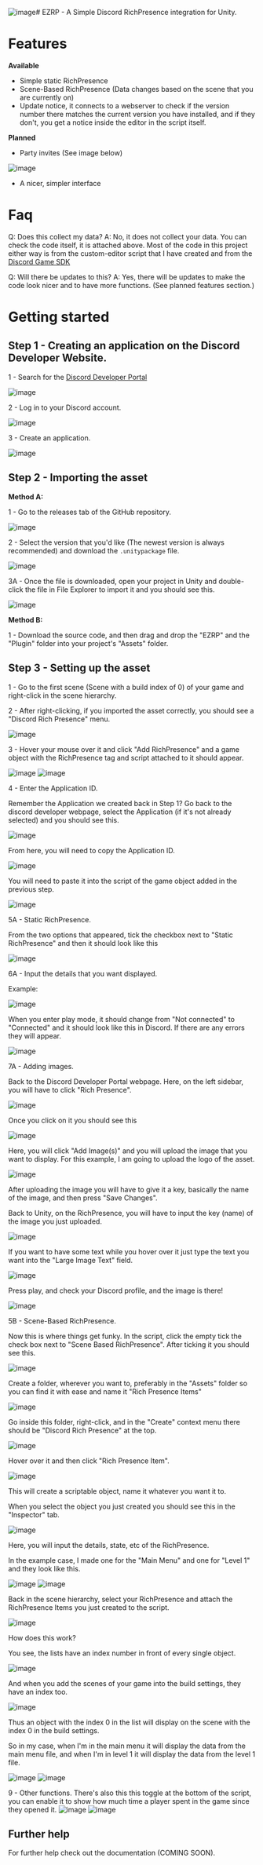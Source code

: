 ![image](https://github.com/andrasdaradici/ezrp/assets/90605554/64eab35f-d5ee-4dd0-902a-cef27f99e78b)# EZRP - A Simple Discord RichPresence integration for Unity.

# Features
**Available**
- Simple static RichPresence
- Scene-Based RichPresence (Data changes based on the scene that you are currently on)
- Update notice, it connects to a webserver to check if the version number there matches the current version you have installed, and if they don't, you get a notice inside the editor in the script itself.

**Planned**
- Party invites (See image below)

![image](https://github.com/andrasdaradici/ezrp/assets/90605554/8b7ba6d8-63f6-497f-9c28-ba65d8c27046)
- A nicer, simpler interface

# Faq
Q: Does this collect my data?
A: No, it does not collect your data. You can check the code itself, it is attached above. Most of the code in this project either way is from the custom-editor script that I have created and from the [Discord Game SDK](https://discord.com/developers/docs/game-sdk/sdk-starter-guide)

Q: Will there be updates to this?
A: Yes, there will be updates to make the code look nicer and to have more functions. (See planned features section.)

# Getting started
## Step 1 - Creating an application on the Discord Developer Website.
1 - Search for the [Discord Developer Portal](https://discord.com/developers/applications)

![image](https://github.com/andrasdaradici/ezrp/assets/90605554/cd5e92f6-d518-4cf1-82ef-0741e9b5b455)

2 - Log in to your Discord account.

![image](https://github.com/andrasdaradici/ezrp/assets/90605554/80158021-8e64-40eb-8d23-db951bdbf47b)

3 - Create an application.

![image](https://github.com/andrasdaradici/ezrp/assets/90605554/a3b7a687-1c93-4a94-a4dd-1e2a8bca4fa2)

## Step 2 - Importing the asset

**Method A:**

1 - Go to the releases tab of the GitHub repository.

![image](https://github.com/andrasdaradici/ezrp/assets/90605554/3dbe964f-e00d-44e8-8edb-5f07f8cfdd0c)

2 - Select the version that you'd like (The newest version is always recommended) and download the `.unitypackage` file.

![image](https://github.com/andrasdaradici/ezrp/assets/90605554/02cfdbc2-323b-4043-b4f7-638a1696b463)

3A - Once the file is downloaded, open your project in Unity and double-click the file in File Explorer to import it and you should see this.

![image](https://github.com/andrasdaradici/ezrp/assets/90605554/c69b5d3e-3ce6-49f9-9d27-e05cb2ac2ca8)

**Method B:**

1 - Download the source code, and then drag and drop the "EZRP" and the "Plugin" folder into your project's "Assets" folder.

## Step 3 - Setting up the asset

1 - Go to the first scene (Scene with a build index of 0) of your game and right-click in the scene hierarchy.

2 - After right-clicking, if you imported the asset correctly, you should see a "Discord Rich Presence" menu.

![image](https://github.com/andrasdaradici/ezrp/assets/90605554/b08597a3-b02d-4c77-899f-87940de8fc3f)

3 - Hover your mouse over it and click "Add RichPresence" and a game object with the RichPresence tag and script attached to it should appear.

![image](https://github.com/andrasdaradici/ezrp/assets/90605554/8f71b660-3ee0-450e-b929-4b0d236a87b7)
![image](https://github.com/andrasdaradici/ezrp/assets/90605554/0793c3f6-1ac3-4e5a-8bc4-29f2d140c797)

4 - Enter the Application ID. 

Remember the Application we created back in Step 1? Go back to the discord developer webpage, select the Application (if it's not already selected) and you should see this.

![image](https://github.com/andrasdaradici/ezrp/assets/90605554/9c4913c6-a4d6-4394-837f-689ab2735d97)

From here, you will need to copy the Application ID.

![image](https://github.com/andrasdaradici/ezrp/assets/90605554/cfcbf028-4718-47d5-8e5a-e2d83f95796c)

You will need to paste it into the script of the game object added in the previous step.

![image](https://github.com/andrasdaradici/ezrp/assets/90605554/80962c17-b54e-4291-a01e-d8088b4d665c)

5A - Static RichPresence.

From the two options that appeared, tick the checkbox next to "Static RichPresence" and then it should look like this

![image](https://github.com/andrasdaradici/ezrp/assets/90605554/9828a8ce-c02d-4fa1-8b32-4663a4baef29)

6A - Input the details that you want displayed. 

Example:

![image](https://github.com/andrasdaradici/ezrp/assets/90605554/f08df04a-8a95-403b-9ed4-f6ec68152547)

When you enter play mode, it should change from "Not connected" to "Connected" and it should look like this in Discord. If there are any errors they will appear.

![image](https://github.com/andrasdaradici/ezrp/assets/90605554/a01e6f7b-a07c-4a4e-b2a7-b3b1dcc4faa5)

7A - Adding images.

Back to the Discord Developer Portal webpage. Here, on the left sidebar, you will have to click "Rich Presence".

![image](https://github.com/andrasdaradici/ezrp/assets/90605554/52ad28ef-2ac8-4311-bb5c-3542abc76749)

Once you click on it you should see this

![image](https://github.com/andrasdaradici/ezrp/assets/90605554/344baab7-9b90-454e-9d9d-9413ddbb30c7)

Here, you will click "Add Image(s)" and you will upload the image that you want to display. For this example, I am going to upload the logo of the asset.

![image](https://github.com/andrasdaradici/ezrp/assets/90605554/bef94856-79a3-4d1c-843a-ff1d3c7e698b)

After uploading the image you will have to give it a key, basically the name of the image, and then press "Save Changes".

Back to Unity, on the RichPresence, you will have to input the key (name) of the image you just uploaded.

![image](https://github.com/andrasdaradici/ezrp/assets/90605554/af3a44d5-6b11-4f72-a78c-5ae2be3af967)

If you want to have some text while you hover over it just type the text you want into the "Large Image Text" field.  

![image](https://github.com/andrasdaradici/ezrp/assets/90605554/4e0e2f21-40ea-4e66-8ba1-fd4a939fe081)

Press play, and check your Discord profile, and the image is there!

![image](https://github.com/andrasdaradici/ezrp/assets/90605554/2c2f4caa-58eb-4638-b57f-af0cf4729522)

5B - Scene-Based RichPresence.

Now this is where things get funky. In the script, click the empty tick the check box next to "Scene Based RichPresence". After ticking it you should see this.

![image](https://github.com/andrasdaradici/ezrp/assets/90605554/8bf686d7-2049-4eca-9be4-6b2a61997563)

Create a folder, wherever you want to, preferably in the "Assets" folder so you can find it with ease and name it "Rich Presence Items"

![image](https://github.com/andrasdaradici/ezrp/assets/90605554/02ec7f11-545f-4e6b-99f0-be7b5190b7ed)

Go inside this folder, right-click, and in the "Create" context menu there should be "Discord Rich Presence" at the top.

![image](https://github.com/andrasdaradici/ezrp/assets/90605554/418e6f32-3365-4b51-b32e-ddb77486c354)

Hover over it and then click "Rich Presence Item".

![image](https://github.com/andrasdaradici/ezrp/assets/90605554/870c736f-0bc3-4a92-ae48-31acaf135678)

This will create a scriptable object, name it whatever you want it to.

When you select the object you just created you should see this in the "Inspector" tab.

![image](https://github.com/andrasdaradici/ezrp/assets/90605554/2667490d-d79d-472a-92ac-09fc6561913c)

Here, you will input the details, state, etc of the RichPresence.

In the example case, I made one for the "Main Menu" and one for "Level 1" and they look like this.

![image](https://github.com/andrasdaradici/ezrp/assets/90605554/8ece477a-41a3-4ebc-8467-70744c1242b7)
![image](https://github.com/andrasdaradici/ezrp/assets/90605554/dfcf82af-fc60-472f-baa4-55e642c17859)

Back in the scene hierarchy, select your RichPresence and attach the RichPresence Items you just created to the script.

![image](https://github.com/andrasdaradici/ezrp/assets/90605554/cf263f42-d680-488d-9a9d-6c6d2eca4b2a)

How does this work?

You see, the lists have an index number in front of every single object.

![image](https://github.com/andrasdaradici/ezrp/assets/90605554/62f8db34-b312-48ee-97de-79be1c16f97e)

And when you add the scenes of your game into the build settings, they have an index too.

![image](https://github.com/andrasdaradici/ezrp/assets/90605554/c4c0be7c-801b-47fe-afbb-516c8a2496aa)

Thus an object with the index 0 in the list will display on the scene with the index 0 in the build settings.

So in my case, when I'm in the main menu it will display the data from the main menu file, and when I'm in level 1 it will display the data from the level 1 file.

![image](https://github.com/andrasdaradici/ezrp/assets/90605554/3ca256a6-51fc-4247-a700-9e64f9c4c29a)
![image](https://github.com/andrasdaradici/ezrp/assets/90605554/ae742744-f504-4931-8270-af58d3eece72)

9 - Other functions.
There's also this this toggle at the bottom of the script, you can enable it to show how much time a player spent in the game since they opened it.
![image](https://github.com/andrasdaradici/ezrp/assets/90605554/c786c643-0c07-4b7b-b1c1-cd0d773c1c17)
![image](https://github.com/andrasdaradici/ezrp/assets/90605554/2d9bd09e-1393-4ece-a760-1f28613e02de)

## Further help

For further help check out the documentation (COMING SOON).
